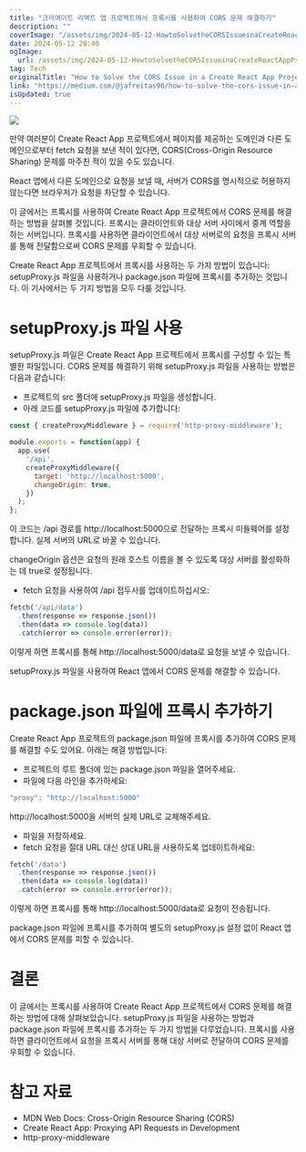 ```yaml
---
title: "크리에이트 리액트 앱 프로젝트에서 프록시를 사용하여 CORS 문제 해결하기"
description: ""
coverImage: "/assets/img/2024-05-12-HowtoSolvetheCORSIssueinaCreateReactAppProjectwithaProxy_0.png"
date: 2024-05-12 20:40
ogImage: 
  url: /assets/img/2024-05-12-HowtoSolvetheCORSIssueinaCreateReactAppProjectwithaProxy_0.png
tag: Tech
originalTitle: "How to Solve the CORS Issue in a Create React App Project with a Proxy"
link: "https://medium.com/@jafreitas90/how-to-solve-the-cors-issue-in-a-create-react-app-project-with-a-proxy-5403141d7f32"
isUpdated: true
---
```





<img src="/assets/img/2024-05-12-HowtoSolvetheCORSIssueinaCreateReactAppProjectwithaProxy_0.png" />

만약 여러분이 Create React App 프로젝트에서 페이지를 제공하는 도메인과 다른 도메인으로부터 fetch 요청을 보낸 적이 있다면, CORS(Cross-Origin Resource Sharing) 문제를 마주친 적이 있을 수도 있습니다.

React 앱에서 다른 도메인으로 요청을 보낼 때, 서버가 CORS를 명시적으로 허용하지 않는다면 브라우저가 요청을 차단할 수 있습니다.

이 글에서는 프록시를 사용하여 Create React App 프로젝트에서 CORS 문제를 해결하는 방법을 살펴볼 것입니다. 프록시는 클라이언트와 대상 서버 사이에서 중계 역할을 하는 서버입니다. 프록시를 사용하면 클라이언트에서 대상 서버로의 요청을 프록시 서버를 통해 전달함으로써 CORS 문제를 우회할 수 있습니다.



Create React App 프로젝트에서 프록시를 사용하는 두 가지 방법이 있습니다: setupProxy.js 파일을 사용하거나 package.json 파일에 프록시를 추가하는 것입니다. 이 기사에서는 두 가지 방법을 모두 다룰 것입니다.

# setupProxy.js 파일 사용

setupProxy.js 파일은 Create React App 프로젝트에서 프록시를 구성할 수 있는 특별한 파일입니다. CORS 문제를 해결하기 위해 setupProxy.js 파일을 사용하는 방법은 다음과 같습니다:

- 프로젝트의 src 폴더에 setupProxy.js 파일을 생성합니다.
- 아래 코드를 setupProxy.js 파일에 추가합니다:



```js
const { createProxyMiddleware } = require('http-proxy-middleware');

module.exports = function(app) {
  app.use(
    '/api',
    createProxyMiddleware({
      target: 'http://localhost:5000',
      changeOrigin: true,
    })
  );
};
```

이 코드는 /api 경로를 http://localhost:5000으로 전달하는 프록시 미들웨어를 설정합니다. 실제 서버의 URL로 바꿀 수 있습니다.

changeOrigin 옵션은 요청의 원래 호스트 이름을 볼 수 있도록 대상 서버를 활성화하는 데 true로 설정됩니다.

- fetch 요청을 사용하여 /api 접두사를 업데이트하십시오:




```js
fetch('/api/data')
  .then(response => response.json())
  .then(data => console.log(data))
  .catch(error => console.error(error));
```

이렇게 하면 프록시를 통해 http://localhost:5000/data로 요청을 보낼 수 있습니다.

setupProxy.js 파일을 사용하여 React 앱에서 CORS 문제를 해결할 수 있습니다.

# package.json 파일에 프록시 추가하기



Create React App 프로젝트의 package.json 파일에 프록시를 추가하여 CORS 문제를 해결할 수도 있어요. 아래는 해결 방법입니다:

- 프로젝트의 루트 폴더에 있는 package.json 파일을 열어주세요.
- 파일에 다음 라인을 추가하세요:

```js
"proxy": "http://localhost:5000"
```

http://localhost:5000을 서버의 실제 URL로 교체해주세요.



- 파일을 저장하세요.
- fetch 요청을 절대 URL 대신 상대 URL을 사용하도록 업데이트하세요:

```js
fetch('/data')
  .then(response => response.json())
  .then(data => console.log(data))
  .catch(error => console.error(error));
```

이렇게 하면 프록시를 통해 http://localhost:5000/data로 요청이 전송됩니다.

package.json 파일에 프록시를 추가하여 별도의 setupProxy.js 설정 없이 React 앱에서 CORS 문제를 피할 수 있습니다.



# 결론

이 글에서는 프록시를 사용하여 Create React App 프로젝트에서 CORS 문제를 해결하는 방법에 대해 살펴보았습니다. setupProxy.js 파일을 사용하는 방법과 package.json 파일에 프록시를 추가하는 두 가지 방법을 다루었습니다. 프록시를 사용하면 클라이언트에서 요청을 프록시 서버를 통해 대상 서버로 전달하여 CORS 문제를 우회할 수 있습니다.

# 참고 자료

- MDN Web Docs: Cross-Origin Resource Sharing (CORS)
- Create React App: Proxying API Requests in Development
- http-proxy-middleware